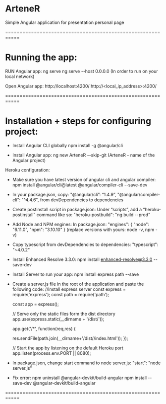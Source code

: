 # ArteneR

Simple Angular application for presentation personal page


===========================================================



# Running the app:


RUN Angular app:
	ng serve
    ng serve --host 0.0.0.0         (In order to run on your local network)

Open Angular app:
	http://localhost:4200/
    http://<local_ip_address>:4200/




===========================================================


# Installation + steps for configuring project:


- Install Angular CLI globally
	npm install -g @angular/cli



- Install Angular app:
    ng new ArteneR --skip-git
    (ArteneR - name of the Angular project)



Heroku configuration:

- Make sure you have latest version of angular cli and angular compiler:
    npm install @angular/cli@latest @angular/compiler-cli --save-dev



- In your package.json, copy:
    "@angular/cli”: “1.4.9”,
    "@angular/compiler-cli": "^4.4.6",
    from devDependencies to dependencies



- Create postinstall script in package.json:
    Under “scripts”, add a “heroku-postinstall” command like so:
    "heroku-postbuild": "ng build --prod"



- Add Node and NPM engines:
    In package.json:
    "engines": {
        "node": "6.11.0",
        "npm": "3.10.10"
    }
    (replace versions with yours: node -v, npm -v)



- Copy typescript from devDependencies to dependencies:
    "typescript": "~4.0.2"



- Install Enhanced Resolve 3.3.0:
    npm install enhanced-resolve@3.3.0 --save-dev



- Install Server to run your app:
    npm install express path --save



- Create a server.js file in the root of the application and paste the following code:
    //Install express server
    const express = require('express');
    const path = require('path');

    const app = express();

    // Serve only the static files form the dist directory
    app.use(express.static(__dirname + '/dist/<name-of-app>'));

    app.get('/*', function(req,res) {
        
    res.sendFile(path.join(__dirname+'/dist/<name-of-app>/index.html'));
    });

    // Start the app by listening on the default Heroku port
    app.listen(process.env.PORT || 8080);



- In package.json, change start command to node server.js:
    "start": "node server.js"



- Fix error:
    npm uninstall @angular-devkit/build-angular
    npm install --save-dev @angular-devkit/build-angular



===========================================================